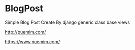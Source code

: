 # BlogPost

Simple Blog Post Create By django generic class base views


http://puemim.com/

https://www.puemim.com/
